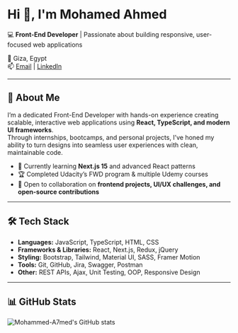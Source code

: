 # Hi 👋, I'm Mohamed Ahmed

💻 **Front-End Developer** | Passionate about building responsive, user-focused web applications  

📍 Giza, Egypt  
📫 [Email](mailto:mohamedahmedkhalaf68@gmail.com) | [LinkedIn](https://www.linkedin.com/in/mohamed-ahmed40/)

---

## 🚀 About Me
I’m a dedicated Front-End Developer with hands-on experience creating scalable, interactive web applications using **React, TypeScript, and modern UI frameworks**.  
Through internships, bootcamps, and personal projects, I’ve honed my ability to turn designs into seamless user experiences with clean, maintainable code.  

- 🌱 Currently learning **Next.js 15** and advanced React patterns  
- 🏆 Completed Udacity’s FWD program & multiple Udemy courses  
- 🤝 Open to collaboration on **frontend projects, UI/UX challenges, and open-source contributions**  

---

## 🛠️ Tech Stack
- **Languages:** JavaScript, TypeScript, HTML, CSS  
- **Frameworks & Libraries:** React, Next.js, Redux, jQuery  
- **Styling:** Bootstrap, Tailwind, Material UI, SASS, Framer Motion  
- **Tools:** Git, GitHub, Jira, Swagger, Postman  
- **Other:** REST APIs, Ajax, Unit Testing, OOP, Responsive Design  

---

## 📊 GitHub Stats
![Mohammed-A7med's GitHub stats](https://github-readme-stats.vercel.app/api?username=Mohammed-A7med&show_icons=true&theme=tokyonight)
